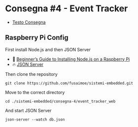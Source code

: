 # Consegna #4 - Event Tracker

* [Testo Consegna](https://github.com/fusaimoe/sistemi-embedded/wiki/Consegna-%234---Event-Tracker)

## Raspberry Pi Config
First install Node.js and then JSON Server
* :baby: [Beginner’s Guide to Installing Node.js on a Raspberry Pi](http://thisdavej.com/beginners-guide-to-installing-node-js-on-a-raspberry-pi/)
* :fire: [JSON Server](https://github.com/typicode/json-server)

Then clone the repository

`git clone https://github.com/fusaimoe/sistemi-embedded.git`
    
Move to the correct directory

`cd ./sistemi-embedded/consegna-4/event_tracker_web`
    
And start JSON Server

`json-server --watch db.json`

